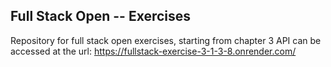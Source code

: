 ## Full Stack Open -- Exercises

Repository for full stack open exercises, starting from chapter 3
API can be accessed at the url: https://fullstack-exercise-3-1-3-8.onrender.com/

